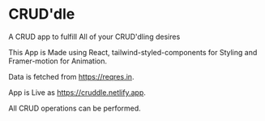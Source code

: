 # CRUD'dle
A CRUD app to fulfill All of your CRUD'dling desires

This App is Made using React, tailwind-styled-components for Styling and Framer-motion for Animation.

Data is fetched from https://reqres.in.

App is Live as https://cruddle.netlify.app.

All CRUD operations can be performed.

